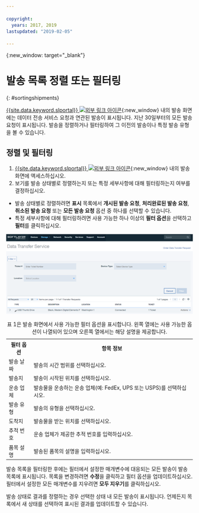 ```yaml
---

copyright:
  years: 2017, 2019
lastupdated: "2019-02-05"

---
```

{:new_window: target="_blank"}

# 발송 목록 정렬 또는 필터링
{: #sortingshipments}

[{{site.data.keyword.slportal}} ![외부 링크 아이콘](../../icons/launch-glyph.svg "외부 링크 아이콘")](https://control.softlayer.com/){:new_window} 내의 발송 화면에는 데이터 전송 서비스 요청과 연관된 발송이 표시됩니다. 지난 30일부터의 모든 발송 요청이 표시됩니다. 발송을 정렬하거나 필터링하여 그 이전의 발송이나 특정 발송 유형을 볼 수 있습니다.

## 정렬 및 필터링

1. [{{site.data.keyword.slportal}} ![외부 링크 아이콘](../../icons/launch-glyph.svg "외부 링크 아이콘")](https://control.softlayer.com/){:new_window} 내의 발송 화면에 액세스하십시오.
2. 보기를 발송 상태별로 정렬하는지 또는 특정 세부사항에 대해 필터링하는지 여부를 결정하십시오.
  - 발송 상태별로 정렬하려면 **표시** 목록에서 **개시된 발송 요청**, **처리완료된 발송 요청**, **취소된 발송 요청** 또는 **모든 발송 요청** 옵션 중 하나를 선택할 수 있습니다.
  - 특정 세부사항에 대해 필터링하려면 사용 가능한 하나 이상의 **필터 옵션**을 선택하고 **필터**를 클릭하십시오.


![DTS 발송 화면](/images/DTSShipmentScreen.PNG)

<table><caption>표 1은 발송 화면에서 사용 가능한 필터 옵션을 표시합니다. 왼쪽 열에는 사용 가능한 옵션이 나열되어 있으며 오른쪽 열에서는 해당 설명을 제공합니다.</caption>
<tr><th>필터 옵션</th><th>항목 정보</th></tr>
<tr><td>발송 날짜</td><td>발송의 시간 범위를 선택하십시오.</td></tr>
<tr><td>발송지</td><td>발송이 시작된 위치를 선택하십시오.</td></tr>
<tr><td>운송 업체</td><td>발송물을 운송하는 운송 업체(예: FedEx, UPS 또는 USPS)를 선택하십시오.</td></tr>
<tr><td>발송 유형</td><td>발송의 유형을 선택하십시오.</td></tr>
<tr><td>도착지</td><td>발송물을 받는 위치를 선택하십시오.</td></tr>
<tr><td>추적 번호</td><td>운송 업체가 제공한 추적 번호를 입력하십시오.</td></tr>
<tr><td>품목 설명</td><td>발송된 품목의 설명을 입력하십시오.</td></tr>
</table>


발송 목록을 필터링한 후에는 필터에서 설정한 매개변수에 대응되는 모든 발송이 발송 목록에 표시됩니다. 목록을 변경하려면 **수정**을 클릭하고 필터 옵션을 업데이트하십시오. 필터에서 설정한 모든 매개변수를 지우려면 **모두 지우기**를 클릭하십시오.

발송 상태로 결과를 정렬하는 경우 선택한 상태 내 모든 발송이 표시됩니다. 언제든지 목록에서 새 상태를 선택하여 표시된 결과를 업데이트할 수 있습니다.
